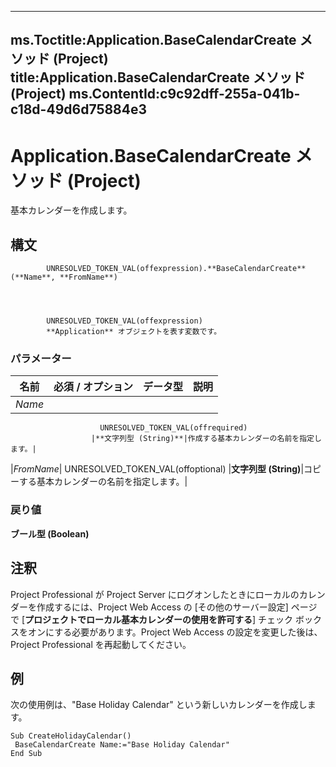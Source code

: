 

---
ms.Toctitle:Application.BaseCalendarCreate メソッド (Project)
title:Application.BaseCalendarCreate メソッド (Project)
ms.ContentId:c9c92dff-255a-041b-c18d-49d6d75884e3
---
# Application.BaseCalendarCreate メソッド (Project)




基本カレンダーを作成します。

## 構文

            UNRESOLVED_TOKEN_VAL(offexpression).**BaseCalendarCreate**(**Name**, **FromName**)




            UNRESOLVED_TOKEN_VAL(offexpression)
            **Application** オブジェクトを表す変数です。

### パラメーター

|**名前**|**必須 / オプション**|**データ型**|**説明**|
|---|---|---|---|
|*Name*|
                        UNRESOLVED_TOKEN_VAL(offrequired)
                      |**文字列型 (String)**|作成する基本カレンダーの名前を指定します。|
|*FromName*|
                        UNRESOLVED_TOKEN_VAL(offoptional)
                      |**文字列型 (String)**|コピーする基本カレンダーの名前を指定します。|



### 戻り値
**ブール型 (Boolean)**





## 注釈
Project Professional が Project Server にログオンしたときにローカルのカレンダーを作成するには、Project Web Access の [その他のサーバー設定] ページで [**プロジェクトでローカル基本カレンダーの使用を許可する**] チェック ボックスをオンにする必要があります。Project Web Access の設定を変更した後は、Project Professional を再起動してください。



## 例
次の使用例は、"Base Holiday Calendar" という新しいカレンダーを作成します。

```vba
Sub CreateHolidayCalendar() 
 BaseCalendarCreate Name:="Base Holiday Calendar" 
End Sub
```





